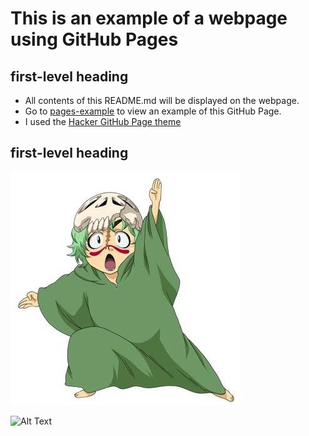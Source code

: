 # This is an example of a webpage using GitHub Pages

## first-level heading
- All contents of this README.md will be displayed on the webpage.
- Go to [pages-example](https://crissyg.github.io/pages-example/) to view an example of this GitHub Page. 
- I used the [Hacker GitHub Page theme](https://github.com/pages-themes/hacker)

## first-level heading
![Sample image](/assets/images/image.jpg)

![Alt Text](https://media.giphy.com/media/vFKqnCdLPNOKc/giphy.gif)

